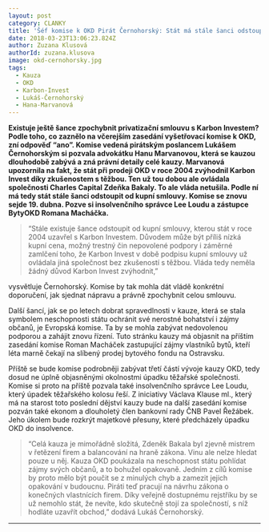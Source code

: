 ```yaml
---
layout: post
category: CLANKY
title: 'Šéf komise k OKD Pirát Černohorský: Stát má stále šanci odstoupit od privatizační smlouvy'
date: 2018-03-23T13:06:23.824Z
author: Zuzana Klusová
authorId: zuzana.klusova
image: okd-cernohorsky.jpg
tags:
  - Kauza
  - OKD
  - Karbon-Invest
  - Lukáš-Černohorský
  - Hana-Marvanová
---
```


**Existuje ještě šance zpochybnit privatizační smlouvu s Karbon Investem? Podle toho, co zaznělo na včerejším zasedání vyšetřovací komise k OKD, zní odpověď “ano”. Komise vedená pirátským poslancem Lukášem Černohorským si pozvala advokátku Hanu Marvanovou, která se kauzou dlouhodobě zabývá a zná právní detaily celé kauzy. Marvanová upozornila na fakt, že stát při prodeji OKD v roce 2004 zvýhodnil Karbon Invest díky zkušenostem s těžbou. Ten už tou dobou ale ovládala společnosti Charles Capital Zdeňka Bakaly. To ale vláda netušila. Podle ní má tedy stát stále šanci odstoupit od kupní smlouvy. Komise se znovu sejde 19\. dubna. Pozve si insolvenčního správce Lee Loudu a zástupce BytyOKD Romana Macháčka.**

>“Stále existuje šance odstoupit od kupní smlouvy, kterou stát v roce 2004 uzavřel s Karbon Investem. Důvodem může být příliš nízká kupní cena, možný trestný čin nepovolené podpory i záměrné zamlčení toho, že Karbon Invest v době podpisu kupní smlouvy už ovládala jiná společnost bez zkušeností s těžbou. Vláda tedy neměla žádný důvod Karbon Invest zvýhodnit,”

vysvětluje Černohorský. Komise by tak mohla dát vládě konkrétní doporučení, jak sjednat nápravu a právně zpochybnit celou smlouvu.

Další šancí, jak se po letech dobrat spravedlnosti v kauze, která se stala symbolem neschopnosti státu ochránit své nerostné bohatství i zájmy občanů, je Evropská komise. Ta by se mohla zabývat nedovolenou podporou a zahájit znovu řízení. Tuto stránku kauzy má objasnit na příštím zasedání komise Roman Macháček zastupující zájmy vlastníků bytů, kteří léta marně čekají na slíbený prodej bytového fondu na Ostravsku.

Příště se bude komise podrobněji zabývat třetí částí vývoje kauzy OKD, tedy dosud ne úplně objasněnými okolnostmi úpadku těžařské společnosti. Komise si proto na příště pozvala také insolvenčního správce Lee Loudu, který úpadek těžařského kolosu řeší. Z iniciativy Václava Klause ml., který má na starost toto poslední dějství kauzy bude na další zasedání komise pozván také ekonom a dlouholetý člen bankovní rady ČNB Pavel Řežábek. Jeho úkolem bude rozkrýt majetkové přesuny, které předcházely úpadku OKD do insolvence.

>“Celá kauza je mimořádně složitá, Zdeněk Bakala byl zjevně mistrem v řetězení firem a balancování na hraně zákona. Vinu ale nelze hledat pouze u něj. Kauza OKD poukázala na neschopnost státu pohlídat zájmy svých občanů, a to bohužel opakovaně. Jedním z cílů komise by proto mělo být poučit se z minulých chyb a zamezit jejich opakování v budoucnu. Piráti teď pracují na návrhu zákona o konečných vlastnících firem. Díky veřejně dostupnému rejstříku by se už nemohlo stát, že nevíte, kdo skutečně stojí za společností, s níž hodláte uzavřít obchod,” dodává Lukáš Černohorský.

- - -
